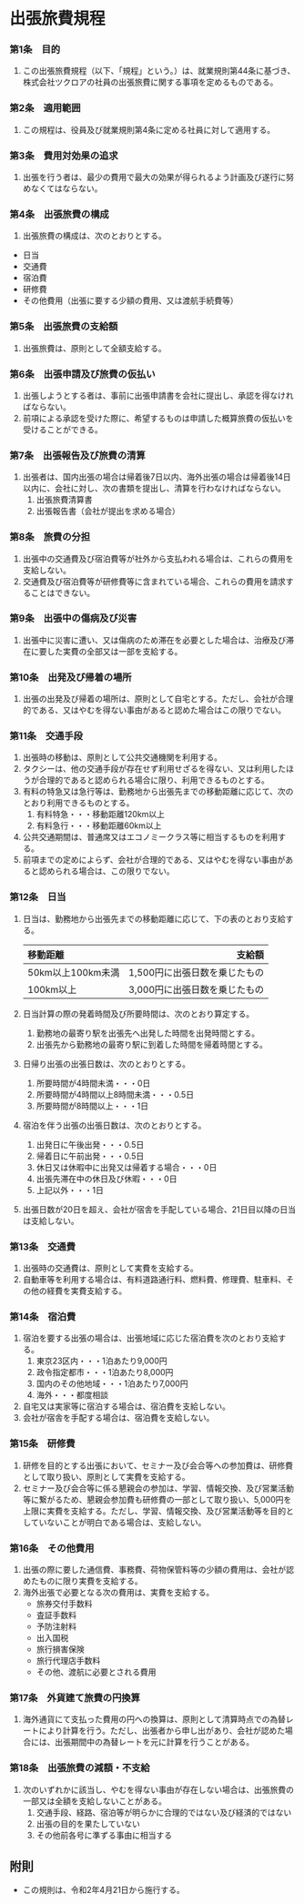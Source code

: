 # 出張旅費規程

### 第1条　目的

1. この出張旅費規程（以下、「規程」という。）は、就業規則第44条に基づき、株式会社ツクロアの社員の出張旅費に関する事項を定めるものである。

### 第2条　適用範囲

1. この規程は、役員及び就業規則第4条に定める社員に対して適用する。

### 第3条　費用対効果の追求

1. 出張を行う者は、最少の費用で最大の効果が得られるよう計画及び遂行に努めなくてはならない。

### 第4条　出張旅費の構成

1. 出張旅費の構成は、次のとおりとする。

- 日当
- 交通費
- 宿泊費
- 研修費
- その他費用（出張に要する少額の費用、又は渡航手続費等）

### 第5条　出張旅費の支給額

1. 出張旅費は、原則として全額支給する。

### 第6条　出張申請及び旅費の仮払い

1. 出張しようとする者は、事前に出張申請書を会社に提出し、承認を得なければならない。
2. 前項による承認を受けた際に、希望するものは申請した概算旅費の仮払いを受けることができる。

### 第7条　出張報告及び旅費の清算

1. 出張者は、国内出張の場合は帰着後7日以内、海外出張の場合は帰着後14日以内に、会社に対し、次の書類を提出し、清算を行わなければならない。
    1. 出張旅費清算書
    2. 出張報告書（会社が提出を求める場合）

### 第8条　旅費の分担

1. 出張中の交通費及び宿泊費等が社外から支払われる場合は、これらの費用を支給しない。
2. 交通費及び宿泊費等が研修費等に含まれている場合、これらの費用を請求することはできない。

### 第9条　出張中の傷病及び災害

1. 出張中に災害に遭い、又は傷病のため滞在を必要とした場合は、治療及び滞在に要した実費の全部又は一部を支給する。

### 第10条　出発及び帰着の場所

1. 出張の出発及び帰着の場所は、原則として自宅とする。ただし、会社が合理的である、又はやむを得ない事由があると認めた場合はこの限りでない。

### 第11条　交通手段

1. 出張時の移動は、原則として公共交通機関を利用する。
2. タクシーは、他の交通手段が存在せず利用せざるを得ない、又は利用したほうが合理的であると認められる場合に限り、利用できるものとする。
3. 有料の特急又は急行等は、勤務地から出張先までの移動距離に応じて、次のとおり利用できるものとする。
    1. 有料特急・・・移動距離120km以上
    2. 有料急行・・・移動距離60km以上
4. 公共交通期間は、普通席又はエコノミークラス等に相当するものを利用する。
5. 前項までの定めによらず、会社が合理的である、又はやむを得ない事由があると認められる場合は、この限りでない。

### 第12条　日当

1. 日当は、勤務地から出張先までの移動距離に応じて、下の表のとおり支給する。

    | 移動距離 | 支給額 |
    | :- | -: |
    | 50km以上100km未満 | 1,500円に出張日数を乗じたもの |
    | 100km以上 | 3,000円に出張日数を乗じたもの |

2. 日当計算の際の発着時間及び所要時間は、次のとおり算定する。
    1. 勤務地の最寄り駅を出張先へ出発した時間を出発時間とする。
    2. 出張先から勤務地の最寄り駅に到着した時間を帰着時間とする。
3. 日帰り出張の出張日数は、次のとおりとする。
    1. 所要時間が4時間未満・・・0日
    2. 所要時間が4時間以上8時間未満・・・0.5日
    3. 所要時間が8時間以上・・・1日
4. 宿泊を伴う出張の出張日数は、次のとおりとする。
    1. 出発日に午後出発・・・0.5日
    2. 帰着日に午前出発・・・0.5日
    3. 休日又は休暇中に出発又は帰着する場合・・・0日
    4. 出張先滞在中の休日及び休暇・・・0日
    5. 上記以外・・・1日
5. 出張日数が20日を超え、会社が宿舎を手配している場合、21日目以降の日当は支給しない。

### 第13条　交通費

1. 出張時の交通費は、原則として実費を支給する。
2. 自動車等を利用する場合は、有料道路通行料、燃料費、修理費、駐車料、その他の経費を実費支給する。

### 第14条　宿泊費

1. 宿泊を要する出張の場合は、出張地域に応じた宿泊費を次のとおり支給する。
    1. 東京23区内・・・1泊あたり9,000円
    2. 政令指定都市・・・1泊あたり8,000円
    3. 国内のその他地域・・・1泊あたり7,000円
    4. 海外・・・都度相談
2. 自宅又は実家等に宿泊する場合は、宿泊費を支給しない。
3. 会社が宿舎を手配する場合は、宿泊費を支給しない。

### 第15条　研修費

1. 研修を目的とする出張において、セミナー及び会合等への参加費は、研修費として取り扱い、原則として実費を支給する。
2. セミナー及び会合等に係る懇親会の参加は、学習、情報交換、及び営業活動等に繋がるため、懇親会参加費も研修費の一部として取り扱い、5,000円を上限に実費を支給する。ただし、学習、情報交換、及び営業活動等を目的としていないことが明白である場合は、支給しない。

### 第16条　その他費用

1. 出張の際に要した通信費、事務費、荷物保管料等の少額の費用は、会社が認めたものに限り実費を支給する。
2. 海外出張で必要となる次の費用は、実費を支給する。
    - 旅券交付手数料
    - 査証手数料
    - 予防注射料
    - 出入国税
    - 旅行損害保険
    - 旅行代理店手数料
    - その他、渡航に必要とされる費用

### 第17条　外貨建て旅費の円換算

1. 海外通貨にて支払った費用の円への換算は、原則として清算時点での為替レートにより計算を行う。ただし、出張者から申し出があり、会社が認めた場合には、出張期間中の為替レートを元に計算を行うことがある。

### 第18条　出張旅費の減額・不支給

1. 次のいずれかに該当し、やむを得ない事由が存在しない場合は、出張旅費の一部又は全額を支給しないことがある。
    1. 交通手段、経路、宿泊等が明らかに合理的ではない及び経済的ではない
    2. 出張の目的を果たしていない
    3. その他前各号に準ずる事由に相当する

## 附則

- この規則は、令和2年4月21日から施行する。

